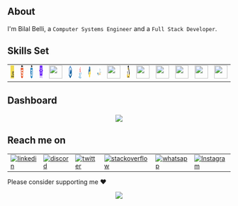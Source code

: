 ## About
I'm Bilal Belli, a ``Computer Systems Engineer`` and a ``Full Stack Developer``.

## Skills Set
<table align="center">
  <tr>
    <td>
        <img src="https://raw.githubusercontent.com/devicons/devicon/master/icons/javascript/javascript-original.svg" height="30" width="30">
    </td>
    <td>
        <img src="https://raw.githubusercontent.com/devicons/devicon/master/icons/html5/html5-original-wordmark.svg" height="30" width="30">
    </td>
    <td>
        <img src="https://raw.githubusercontent.com/devicons/devicon/master/icons/css3/css3-original-wordmark.svg" height="30" width="30">
    </td>
    <td>
        <img src="https://raw.githubusercontent.com/devicons/devicon/master/icons/bootstrap/bootstrap-plain-wordmark.svg" height="30" width="30">
    </td>
    <td>
        <img src="https://user-images.githubusercontent.com/74218805/219943906-b4358d18-6a40-4aa1-9961-511fb9f63f39.png" height="30" width="30">
    </td>
    <td>
        <img src="https://raw.githubusercontent.com/devicons/devicon/master/icons/c/c-original.svg" height="30" width="30">
    </td>
    <td>
        <img src="https://raw.githubusercontent.com/devicons/devicon/master/icons/java/java-original.svg" height="30" width="30">
    </td>
    <td>
        <img src="https://raw.githubusercontent.com/devicons/devicon/master/icons/python/python-original.svg" height="30" width="30">
    </td>
    <td>
        <img src="https://raw.githubusercontent.com/devicons/devicon/master/icons/mysql/mysql-original-wordmark.svg" height="30" width="30">
    </td>
    <td>
        <img src="https://www.vectorlogo.zone/logos/sqlite/sqlite-icon.svg" height="30" width="30">
    </td>
    <td>
        <img src="https://raw.githubusercontent.com/devicons/devicon/master/icons/linux/linux-original.svg" height="30" width="30">
    </td>
    <td>
        <img src="https://www.vectorlogo.zone/logos/git-scm/git-scm-icon.svg" height="30" width="30">
    </td>
    <td>
        <img src="https://cdn.jsdelivr.net/gh/devicons/devicon/icons/bulma/bulma-plain.svg" height="30" width="30">
    </td>
    <td>
        <img src="https://cdn.jsdelivr.net/gh/devicons/devicon/icons/react/react-original.svg" height="30" width="30">
    </td>
    <td>
        <img src="https://cdn.jsdelivr.net/gh/devicons/devicon/icons/oracle/oracle-original.svg" height="30" width="30">
    </td>
    <td>
        <img src="https://cdn.jsdelivr.net/gh/devicons/devicon/icons/django/django-plain-wordmark.svg" height="30" width="30">
    </td>
  </tr>
</table>

## Dashboard
<div align="center">
<!--   <p><img align="center" src="https://github-readme-activity-graph.cyclic.app/graph?username=bilal-belli&theme=vue"/></p>  -->
  <p><img align="center" src="https://github-readme-streak-stats.herokuapp.com/?user=bilal-belli&theme=vue"/></p>
</div>

## Reach me on
<table align="center">
  <tr>
    <td>
            <a href="https://www.linkedin.com/in/belli-bilal/" >
            <img src="https://user-images.githubusercontent.com/74218805/219942623-a1e2387a-846e-4ee5-b25d-1005b934e0a4.png" alt="linkedin" height="30" width="30">
            </a>
    </td>
    <td>
            <a href="https://discord.com/users/722045011700744255" ><img src="https://user-images.githubusercontent.com/74218805/219942643-7b88b034-b293-4148-92b3-94940e0c58fb.png" alt="discord" height="30" width="30">
            </a>
    </td>
    <td>
          <a href="https://twitter.com/bilal_belli_" >
             <img src="https://user-images.githubusercontent.com/74218805/219942421-0f5ca341-bf60-4d61-a450-1beb3d96d163.png" alt="twitter" height="30" width="30">
          </a>
    </td>
    <td>
            <a href="https://stackoverflow.com/users/13244079/bilal-belli" ><img src="https://user-images.githubusercontent.com/74218805/219943025-0812d56a-9e8d-4d45-96bc-34d17b6504b1.png" alt="stackoverflow" height="30" width="30">
            </a>
    </td>
    <td>
            <a href="https://wa.me/33748243064" ><img src="https://www.cdnlogo.com/logos/w/29/whatsapp-icon.svg" alt="whatsapp" height="30" width="30">
            </a>
    </td>
    <td>
            <a href="https://www.instagram.com/bilal_belli__/" ><img src="https://www.cdnlogo.com/logos/i/4/instagram.svg" alt="Instagram" height="30" width="30">
            </a>
    </td>
  </tr>
</table>

Please consider supporting me ❤️
<div align="center"><a href="https://www.buymeacoffee.com/bbelli"><img src="https://img.buymeacoffee.com/button-api/?text=Buy me a coffee&slug=bbelli&button_colour=FFDD00&font_colour=000000&font_family=Cookie&outline_colour=000000&coffee_colour=ffffff"/></a></div>
